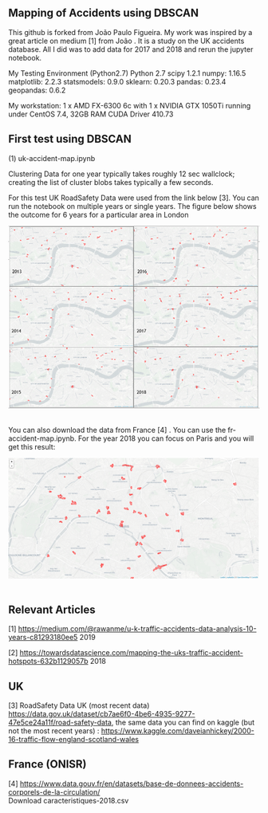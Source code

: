 ## Mapping of Accidents using DBSCAN

This github is forked from João Paulo Figueira. My work was inspired by a great article on medium [1] from João .
It is a study on the UK accidents database. All I did was to add data for 2017 and 2018 and rerun the jupyter notebook.

My Testing Environment (Python2.7)
Python 2.7
scipy 1.2.1
numpy: 1.16.5
matplotlib: 2.2.3
statsmodels: 0.9.0
sklearn: 0.20.3
pandas: 0.23.4
geopandas: 0.6.2

My workstation: 1 x AMD FX-6300 6c with 1 x NVIDIA GTX 1050Ti running under CentOS 7.4, 32GB RAM
CUDA Driver 410.73 

## First test using DBSCAN

(1) uk-accident-map.ipynb

Clustering Data for one year typically takes roughly 12 sec wallclock; creating the list of cluster blobs takes typically a few seconds.

For this test UK RoadSafety Data were used from the link below [3]. 
You can run the notebook on multiple years or single years. The figure below shows the outcome for 6 years for a particular area in London    

<img src="https://github.com/schoenemeyer/uk-accidents/blob/master/figures/6years-uk-acc.PNG" width="580"> <img> 


You can also download the data from France [4] . You can use the fr-accident-map.ipynb. For the year 2018 you can focus on Paris and you will get this result:

<img src="https://github.com/schoenemeyer/uk-accidents/blob/master/figures/fr-2018.png" width="580"> <img> 


## Relevant Articles

[1] https://medium.com/@rawanme/u-k-traffic-accidents-data-analysis-10-years-c81293180ee5 2019

[2] https://towardsdatascience.com/mapping-the-uks-traffic-accident-hotspots-632b1129057b 2018

## UK 
[3] RoadSafety Data UK (most recent data)
https://data.gov.uk/dataset/cb7ae6f0-4be6-4935-9277-47e5ce24a11f/road-safety-data, the same data you can find on kaggle (but not the most recent years) : https://www.kaggle.com/daveianhickey/2000-16-traffic-flow-england-scotland-wales

## France (ONISR)
[4] https://www.data.gouv.fr/en/datasets/base-de-donnees-accidents-corporels-de-la-circulation/    
Download caracteristiques-2018.csv
 
